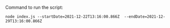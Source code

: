 Command to run the script:

```node index.js --startDate=2021-12-22T13:16:00.866Z  --endDate=2021-12-29T13:16:00.866Z```